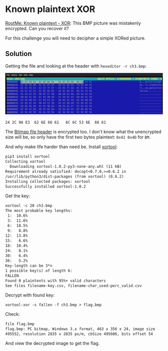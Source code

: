 # Known plaintext XOR

[RootMe: Known plaintext - XOR](https://www.root-me.org/en/Challenges/Cryptanalysis/Known-plaintext-XOR): This BMP picture was mistakenly encrypted. Can you recover it?

For this challenge you will need to decipher a simple XORed picture.

## Solution

Getting the file and looking at the header with `hexeditor -r ch3.bmp`:

![Header](../../_static/images/bmp-encrypted-header.png)

```text
24 2C 9A E3  62 6E 66 61   6C 6C 53 6E  66 61
```

The [Bitmap file header](https://en.wikipedia.org/wiki/BMP_file_format) is encrypted too. I don't know what the unencrypted size will be, so only have the first two bytes plaintext: `0x42 0x4D` for `BM`.

And why make life harder than need be. Install [xortool](https://github.com/hellman/xortool):

```text
pip3 install xortool
Collecting xortool
  Downloading xortool-1.0.2-py3-none-any.whl (11 kB)
Requirement already satisfied: docopt<0.7.0,>=0.6.2 in /usr/lib/python3/dist-packages (from xortool) (0.6.2)
Installing collected packages: xortool
Successfully installed xortool-1.0.2
```

Get the key:

```text
xortool -c 20 ch3.bmp                       
The most probable key lengths:
 1:  10.6%
 3:  11.6%
 6:  18.5%
 9:   8.8%
12:  13.8%
15:   6.6%
18:  10.4%
24:   8.1%
30:   6.4%
36:   5.2%
Key-length can be 3*n
1 possible key(s) of length 6:
FALLEN
Found 0 plaintexts with 95%+ valid characters
See files filename-key.csv, filename-char_used-perc_valid.csv
```                                                                                                  

Decrypt with found key:

```text
xortool-xor -s fallen -f ch3.bmp > flag.bmp
```

Check:

```text
file flag.bmp                    
flag.bmp: PC bitmap, Windows 3.x format, 463 x 356 x 24, image size 495552, resolution 2835 x 2835 px/m, cbSize 495606, bits offset 54
```

And view the decrypted image to get the flag.
